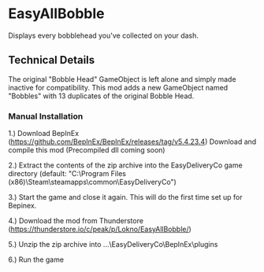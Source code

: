 # EasyAllBobble

Displays every bobblehead you've collected on your dash.

## Technical Details

The original "Bobble Head" GameObject is left alone and simply made inactive for compatibility. This mod adds a new GameObject named "Bobbles" with 13 duplicates of the original Bobble Head.

### Manual Installation

1.) Download BepInEx (https://github.com/BepInEx/BepInEx/releases/tag/v5.4.23.4)
    Download and compile this mod (Precompiled dll coming soon)

2.) Extract the contents of the zip archive into the EasyDeliveryCo game directory (default: "C:\Program Files (x86)\Steam\steamapps\common\EasyDeliveryCo")

3.) Start the game and close it again. This will do the first time set up for Bepinex.

4.) Download the mod from Thunderstore (https://thunderstore.io/c/peak/p/Lokno/EasyAllBobble/)

5.) Unzip the zip archive into ...\EasyDeliveryCo\BepInEx\plugins

6.) Run the game

